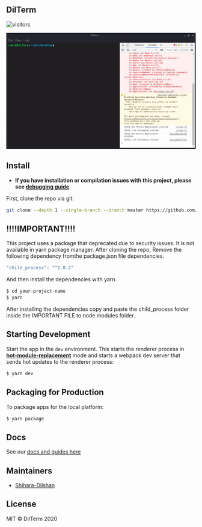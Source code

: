 ## DilTerm

![visitors](https://visitor-badge.glitch.me/badge?page_id=dilterm.visitor-badge)

<div align="center">

![Electron Boilerplate Demo](https://raw.githubusercontent.com/Shihara-Dilshan/DilBash/master/view.gif)

</div>

## Install

- **If you have installation or compilation issues with this project, please see [debugging guide](https://github.com/electron-react-boilerplate/electron-react-boilerplate/issues/400)**

First, clone the repo via git:

```bash
git clone --depth 1 --single-branch --branch master https://github.com/electron-react-boilerplate/electron-react-boilerplate.git your-project-name
```

## !!!!IMPORTANT!!!!

This project uses a package that deprecated due to security issues. It is not available in yarn package manager. After cloning the repo, Remove the following dependency fromthe package.json file dependencies.

```bash
"child_process": "^1.0.2"
```

And then install the dependencies with yarn.

```bash
$ cd your-project-name
$ yarn
```

After installing the dependencies copy and paste the child_process folder inside the IMPORTANT FILE to node modules folder.

## Starting Development

Start the app in the `dev` environment. This starts the renderer process in [**hot-module-replacement**](https://webpack.js.org/guides/hmr-react/) mode and starts a webpack dev server that sends hot updates to the renderer process:

```bash
$ yarn dev
```

## Packaging for Production

To package apps for the local platform:

```bash
$ yarn package
```

## Docs

See our [docs and guides here](https://electron-react-boilerplate.js.org/docs/installation)

## Maintainers

- [Shihara-Dilshan](https://github.com/Shihara-Dilshan)

## License

MIT © DilTerm 2020
